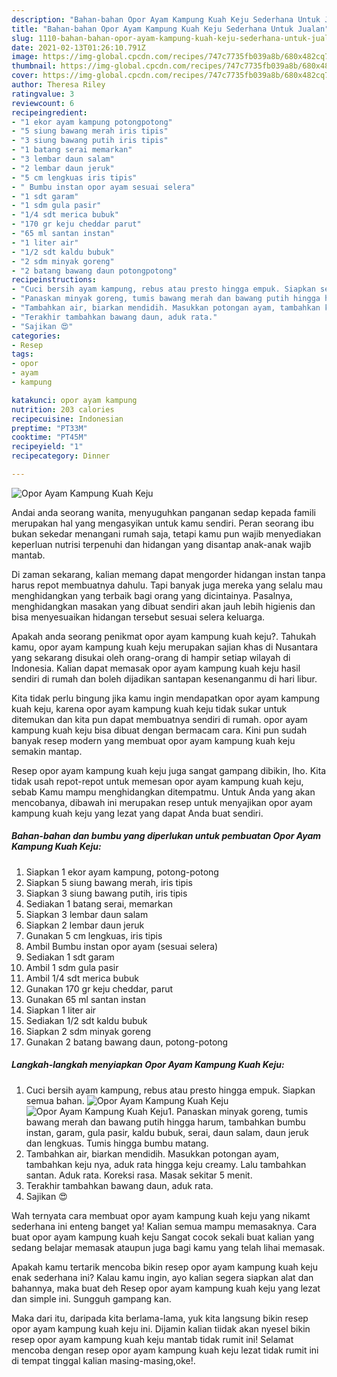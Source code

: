 ```yaml
---
description: "Bahan-bahan Opor Ayam Kampung Kuah Keju Sederhana Untuk Jualan"
title: "Bahan-bahan Opor Ayam Kampung Kuah Keju Sederhana Untuk Jualan"
slug: 1110-bahan-bahan-opor-ayam-kampung-kuah-keju-sederhana-untuk-jualan
date: 2021-02-13T01:26:10.791Z
image: https://img-global.cpcdn.com/recipes/747c7735fb039a8b/680x482cq70/opor-ayam-kampung-kuah-keju-foto-resep-utama.jpg
thumbnail: https://img-global.cpcdn.com/recipes/747c7735fb039a8b/680x482cq70/opor-ayam-kampung-kuah-keju-foto-resep-utama.jpg
cover: https://img-global.cpcdn.com/recipes/747c7735fb039a8b/680x482cq70/opor-ayam-kampung-kuah-keju-foto-resep-utama.jpg
author: Theresa Riley
ratingvalue: 3
reviewcount: 6
recipeingredient:
- "1 ekor ayam kampung potongpotong"
- "5 siung bawang merah iris tipis"
- "3 siung bawang putih iris tipis"
- "1 batang serai memarkan"
- "3 lembar daun salam"
- "2 lembar daun jeruk"
- "5 cm lengkuas iris tipis"
- " Bumbu instan opor ayam sesuai selera"
- "1 sdt garam"
- "1 sdm gula pasir"
- "1/4 sdt merica bubuk"
- "170 gr keju cheddar parut"
- "65 ml santan instan"
- "1 liter air"
- "1/2 sdt kaldu bubuk"
- "2 sdm minyak goreng"
- "2 batang bawang daun potongpotong"
recipeinstructions:
- "Cuci bersih ayam kampung, rebus atau presto hingga empuk. Siapkan semua bahan."
- "Panaskan minyak goreng, tumis bawang merah dan bawang putih hingga harum, tambahkan bumbu instan, garam, gula pasir, kaldu bubuk, serai, daun salam, daun jeruk dan lengkuas. Tumis hingga bumbu matang."
- "Tambahkan air, biarkan mendidih. Masukkan potongan ayam, tambahkan keju nya, aduk rata hingga keju creamy. Lalu tambahkan santan. Aduk rata. Koreksi rasa. Masak sekitar 5 menit."
- "Terakhir tambahkan bawang daun, aduk rata."
- "Sajikan 😍"
categories:
- Resep
tags:
- opor
- ayam
- kampung

katakunci: opor ayam kampung 
nutrition: 203 calories
recipecuisine: Indonesian
preptime: "PT33M"
cooktime: "PT45M"
recipeyield: "1"
recipecategory: Dinner

---
```



![Opor Ayam Kampung Kuah Keju](https://img-global.cpcdn.com/recipes/747c7735fb039a8b/680x482cq70/opor-ayam-kampung-kuah-keju-foto-resep-utama.jpg)

Andai anda seorang wanita, menyuguhkan panganan sedap kepada famili merupakan hal yang mengasyikan untuk kamu sendiri. Peran seorang ibu bukan sekedar menangani rumah saja, tetapi kamu pun wajib menyediakan keperluan nutrisi terpenuhi dan hidangan yang disantap anak-anak wajib mantab.

Di zaman  sekarang, kalian memang dapat mengorder hidangan instan tanpa harus repot membuatnya dahulu. Tapi banyak juga mereka yang selalu mau menghidangkan yang terbaik bagi orang yang dicintainya. Pasalnya, menghidangkan masakan yang dibuat sendiri akan jauh lebih higienis dan bisa menyesuaikan hidangan tersebut sesuai selera keluarga. 



Apakah anda seorang penikmat opor ayam kampung kuah keju?. Tahukah kamu, opor ayam kampung kuah keju merupakan sajian khas di Nusantara yang sekarang disukai oleh orang-orang di hampir setiap wilayah di Indonesia. Kalian dapat memasak opor ayam kampung kuah keju hasil sendiri di rumah dan boleh dijadikan santapan kesenanganmu di hari libur.

Kita tidak perlu bingung jika kamu ingin mendapatkan opor ayam kampung kuah keju, karena opor ayam kampung kuah keju tidak sukar untuk ditemukan dan kita pun dapat membuatnya sendiri di rumah. opor ayam kampung kuah keju bisa dibuat dengan bermacam cara. Kini pun sudah banyak resep modern yang membuat opor ayam kampung kuah keju semakin mantap.

Resep opor ayam kampung kuah keju juga sangat gampang dibikin, lho. Kita tidak usah repot-repot untuk memesan opor ayam kampung kuah keju, sebab Kamu mampu menghidangkan ditempatmu. Untuk Anda yang akan mencobanya, dibawah ini merupakan resep untuk menyajikan opor ayam kampung kuah keju yang lezat yang dapat Anda buat sendiri.

<!--inarticleads1-->

##### Bahan-bahan dan bumbu yang diperlukan untuk pembuatan Opor Ayam Kampung Kuah Keju:

1. Siapkan 1 ekor ayam kampung, potong-potong
1. Siapkan 5 siung bawang merah, iris tipis
1. Siapkan 3 siung bawang putih, iris tipis
1. Sediakan 1 batang serai, memarkan
1. Siapkan 3 lembar daun salam
1. Siapkan 2 lembar daun jeruk
1. Gunakan 5 cm lengkuas, iris tipis
1. Ambil  Bumbu instan opor ayam (sesuai selera)
1. Sediakan 1 sdt garam
1. Ambil 1 sdm gula pasir
1. Ambil 1/4 sdt merica bubuk
1. Gunakan 170 gr keju cheddar, parut
1. Gunakan 65 ml santan instan
1. Siapkan 1 liter air
1. Sediakan 1/2 sdt kaldu bubuk
1. Siapkan 2 sdm minyak goreng
1. Gunakan 2 batang bawang daun, potong-potong




<!--inarticleads2-->

##### Langkah-langkah menyiapkan Opor Ayam Kampung Kuah Keju:

1. Cuci bersih ayam kampung, rebus atau presto hingga empuk. Siapkan semua bahan.
<img src="https://img-global.cpcdn.com/steps/5bde3eb1dea65b03/160x128cq70/opor-ayam-kampung-kuah-keju-langkah-memasak-1-foto.jpg" alt="Opor Ayam Kampung Kuah Keju"><img src="https://img-global.cpcdn.com/steps/7b74bfbc3cc75c3b/160x128cq70/opor-ayam-kampung-kuah-keju-langkah-memasak-1-foto.jpg" alt="Opor Ayam Kampung Kuah Keju">1. Panaskan minyak goreng, tumis bawang merah dan bawang putih hingga harum, tambahkan bumbu instan, garam, gula pasir, kaldu bubuk, serai, daun salam, daun jeruk dan lengkuas. Tumis hingga bumbu matang.
1. Tambahkan air, biarkan mendidih. Masukkan potongan ayam, tambahkan keju nya, aduk rata hingga keju creamy. Lalu tambahkan santan. Aduk rata. Koreksi rasa. Masak sekitar 5 menit.
1. Terakhir tambahkan bawang daun, aduk rata.
1. Sajikan 😍




Wah ternyata cara membuat opor ayam kampung kuah keju yang nikamt sederhana ini enteng banget ya! Kalian semua mampu memasaknya. Cara buat opor ayam kampung kuah keju Sangat cocok sekali buat kalian yang sedang belajar memasak ataupun juga bagi kamu yang telah lihai memasak.

Apakah kamu tertarik mencoba bikin resep opor ayam kampung kuah keju enak sederhana ini? Kalau kamu ingin, ayo kalian segera siapkan alat dan bahannya, maka buat deh Resep opor ayam kampung kuah keju yang lezat dan simple ini. Sungguh gampang kan. 

Maka dari itu, daripada kita berlama-lama, yuk kita langsung bikin resep opor ayam kampung kuah keju ini. Dijamin kalian tiidak akan nyesel bikin resep opor ayam kampung kuah keju mantab tidak rumit ini! Selamat mencoba dengan resep opor ayam kampung kuah keju lezat tidak rumit ini di tempat tinggal kalian masing-masing,oke!.

